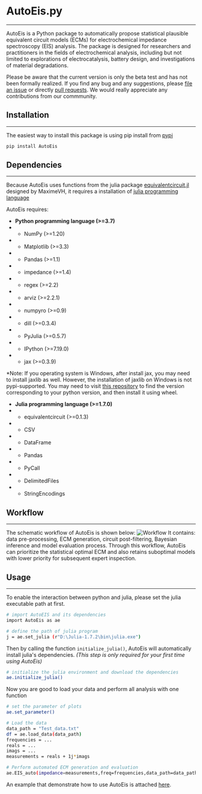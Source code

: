 # AutoEis.py
------------
AutoEis is a Python package to automatically propose statistical plausible equivalent circuit models (ECMs) for electrochemical impedance spectroscopy (EIS) analysis. The package is designed for researchers and practitioners in the fields of electrochemical analysis, including but not limited to explorations of electrocatalysis, battery design, and investigations of material degradations.

Please be aware that the current version is only the beta test and has not been formally realized. If you find any bug and any suggestions, please [file an issue](https://github.com/AUTODIAL/Auto_Eis/issues) or directly [pull requests](https://github.com/AUTODIAL/Auto_Eis/pulls). We would really appreciate any contributions from our commmunity. 

## Installation
---------------
The easiest way to install this package is using pip install from [pypi](https://pypi.org/project/AutoEis/)
```bash
pip install AutoEis
```

## Dependencies
---------------
Because AutoEis uses functions from the julia package [equivalentcircuit.jl](https://github.com/MaximeVH/EquivalentCircuits.jl) designed by MaximeVH, it requires a installation of [julia programming language](https://julialang.org/)

AutoEis requires:
-   **Python programming language (>=3.7)**
- - NumPy (>=1.20)
- - Matplotlib (>=3.3)
- - Pandas (>=1.1)
- - impedance (>=1.4)
- - regex (>=2.2)
- - arviz (>=2.2.1)
- - numpyro (>=0.9)
- - dill (>=0.3.4)
- - PyJulia (>=0.5.7)
- - IPython (>=7.19.0)
- - jax (>=0.3.9)

*Note: If you operating system is Windows, after install jax, you may need to install jaxlib as well. However, the installation of jaxlib on Windows is not pypi-supported. You may need to visit [this repository](https://github.com/cloudhan/jax-windows-builder) to find the version corresponding to your python version, and then install it using wheel.

-   **Julia programming language (>=1.7.0)**
- - equivalentcircuit (>=0.1.3)
- - CSV
- - DataFrame
- - Pandas
- - PyCall
- - DelimitedFiles
- - StringEncodings

## Workflow
------------
The schematic workflow of AutoEis is shown below:
![Workflow](https://github.com/AUTODIAL/Auto_Eis/blob/main/AutoEis_workflow.png)
It contains: data pre-processing, ECM generation, circuit post-filtering, Bayesian inference and model evaluation process. Through this workflow, AutoEis can prioritize the statistical optimal ECM and also retains suboptimal models with lower priority for subsequent expert inspection.

## Usage
-------------
To enable the interaction between python and julia, please set the julia executable path at first.
```bash
# import AutoEIS and its dependencies
import AutoEis as ae

# define the path of julia program
j = ae.set_julia (r"D:\Julia-1.7.2\bin\julia.exe")
```
Then by calling the function `initialize_julia()`, AutoEis will automatically install julia's dependencies. *(This step is only required for your first time using AutoEis)*
```bash
# initialize the julia environment and download the dependencies
ae.initialize_julia()
```
Now you are good to load your data and perform all analysis with one function
```bash
# set the parameter of plots
ae.set_parameter()

# Load the data
data_path = "Test_data.txt"
df = ae.load_data(data_path)
frequencies = ...
reals = ...
imags = ...
measurements = reals + 1j*imags

# Perform automated ECM generation and evaluation
ae.EIS_auto(impedance=measurements,freq=frequencies,data_path=data_path,iter_number=100,plot_ECM=False)
```
An example that demonstrate how to use AutoEis is attached [here](https://github.com/AUTODIAL/Auto_Eis/blob/main/Example_AutoEIS.ipynb). 
